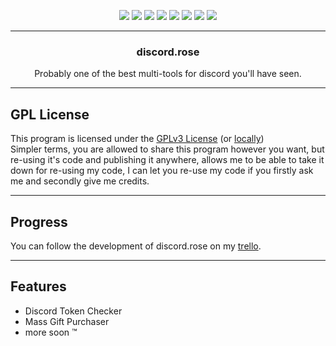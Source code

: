 <p align="center">
  <img src="https://img.shields.io/github/contributors/purpl3r0se/discord.rose?style=flat-square"/>
  <img src="https://img.shields.io/github/forks/purpl3r0se/discord.rose?style=flat-square"/>
  <img src="https://img.shields.io/github/stars/purpl3r0se/discord.rose?style=flat-square"/>
  <img src="https://img.shields.io/github/issues/purpl3r0se/discord.rose?style=flat-square"/>
  <img src="https://img.shields.io/github/license/purpl3r0se/discord.rose?style=flat-square"/>
  <img src="https://img.shields.io/github/repo-size/purpl3r0se/discord.rose?style=flat-square"/>
  <img src="https://img.shields.io/tokei/lines/github/purpl3r0se/discord.rose?style=flat-square"/>
  <img src="https://img.shields.io/static/v1?label=join the&message=discord&color=blue&style=flat-square&logo=discord&logoColor=white&link=https://discord.gg/j2HX38azuC"/>
</p>

---------------------------------------

<div align="center">
    <h3 align="center">discord.rose</h3>
    <p align="center">Probably one of the best multi-tools for discord you'll have seen.</p>
</div>

---------------------------------------

## GPL License
This program is licensed under the [GPLv3 License](https://www.gnu.org/licenses/gpl-3.0.en.html) (or [locally](LICENSE))  
Simpler terms, you are allowed to share this program however you want, but re-using it's code and publishing it anywhere, allows me to be able to take it down for re-using my code, I can let you re-use my code if you firstly ask me and secondly give me credits.

---------------------------------------

## Progress
You can follow the development of discord.rose on my [trello](https://trello.com/b/wCT0AXRg/discordrose-development).

---------------------------------------

## Features
- Discord Token Checker
- Mass Gift Purchaser
- more soon ™
